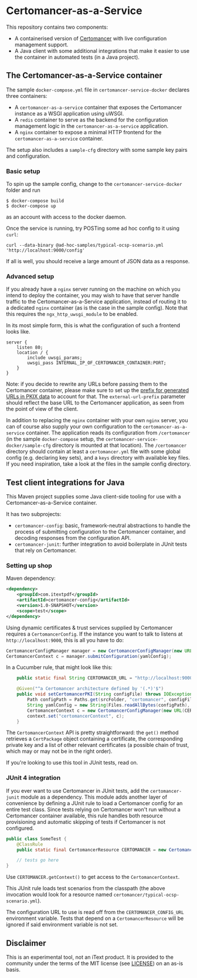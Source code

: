 # Certomancer-as-a-Service


This repository contains two components:

 - A containerised version of [Certomancer](https://github.com/MatthiasValvekens/certomancer) with live configuration management support.
 - A Java client with some additional integrations that make it easier to use the container in automated tests (in a Java project).


## The Certomancer-as-a-Service container

The sample `docker-compose.yml` file in `certomancer-service-docker` declares three containers:

 - A `certomancer-as-a-service` container that exposes the Certomancer instance as a WSGI application using uWSGI.
 - A `redis` container to serve as the backend for the configuration management logic in the `certomancer-as-a-service` application.
 - A `nginx` container to expose a minimal HTTP frontend for the `certomancer-as-a-service` container.

The setup also includes a `sample-cfg` directory with some sample key pairs and configuration.


### Basic setup


To spin up the sample config, change to the `certomancer-service-docker` folder and run

```
$ docker-compose build
$ docker-compose up
```

as an account with access to the docker daemon.


Once the service is running, try POSTing some ad hoc config to it using `curl`:

```
curl --data-binary @ad-hoc-samples/typical-ocsp-scenario.yml 'http://localhost:9000/config' 
```

If all is well, you should receive a large amount of JSON data as a response.


### Advanced setup

If you already have a `nginx` server running on the machine on which you intend to deploy the container, you may wish to have that server handle traffic to the Certomancer-as-a-Service application, instead of routing it to a dedicated `nginx` container (as is the case in the sample config). Note that this requires the `ngx_http_uwsgi_module` to be enabled.


In its most simple form, this is what the configuration of such a frontend looks like.

```
server {
    listen 80;
    location / {
        include uwsgi_params;
        uwsgi_pass INTERNAL_IP_OF_CERTOMANCER_CONTAINER:PORT;
    }
}
```

Note: if you decide to rewrite any URLs before passing them to the Certomancer container, please make sure to set up the [prefix for generated URLs in PKIX data](https://github.com/MatthiasValvekens/certomancer/blob/master/docs/config.md#general-structure) to account for that.
The `external-url-prefix` parameter should reflect the base URL to the Certomancer application, as seen from the point of view of the client.


In addition to replacing the `nginx` container with your own `nginx` server, you can of course also supply your own configuration to the `certomancer-as-a-service` container. The application reads its configuration from `/certomancer` (in the sample `docker-compose` setup, the `certomancer-service-docker/sample-cfg` directory is mounted at that location).
The `/certomancer` directory should contain at least a `certomancer.yml` file with some global config (e.g. declaring key sets), and a `keys` directory with available key files.
If you need inspiration, take a look at the files in the sample config directory.


## Test client integrations for Java

This Maven project supplies some Java client-side tooling for use with a Certomancer-as-a-Service container.

It has two subprojects:

 - `certomancer-config`: basic, framework-neutral abstractions to handle the process of submitting configuration to the Certomancer container, and decoding responses from the configuration API.
 - `certomancer-junit`: further integration to avoid boilerplate in JUnit tests that rely on Certomancer.


### Setting up shop


Maven dependency:
```xml
<dependency>
    <groupId>com.itextpdf</groupId>
    <artifactId>certomancer-config</artifactId>
    <version>1.0-SNAPSHOT</version>
    <scope>test</scope>
</dependency>
```

Using dynamic certificates & trust services supplied by Certomancer requires a `CertomancerConfig`.
If the instance you want to talk to listens at `http://localhost:9000`, this is all you have to do:

```java
CertomancerConfigManager manager = new CertomancerConfigManager(new URL("http://localhost:9000/config"));
CertomancerContext c = manager.submitConfiguration(yamlConfig);
```

In a Cucumber rule, that might look like this:

```java
    public static final String CERTOMANCER_URL = "http://localhost:9000/config";

    @Given("^a Certomancer architecture defined by '(.*)'$")
    public void setCertomancerPKI(String configFile) throws IOException {
        Path configPath = Paths.get(srcFolder, "certomancer", configFile);
        String yamlConfig = new String(Files.readAllBytes(configPath), Charsets.UTF_8);
        CertomancerContext c = new CertomancerConfigManager(new URL(CERTOMANCER_URL)).submitConfiguration(yamlConfig);
        context.set("certomancerContext", c);
    }
```

The `CertomancerContext` API is pretty straightforward: the `get()` method retrieves a `CertPackage` object containing a certificate, the corresponding private key and a list of other relevant certificates (a possible chain of trust, which may or may not be in the right order).

If you're looking to use this tool in JUnit tests, read on.


### JUnit 4 integration

If you ever want to use Certomancer in JUnit tests, add the `certomancer-junit` module as a dependency.
This module adds another layer of convenience by defining a JUnit rule to load a Certomancer config for an entire test class.
Since tests relying on Certomancer won't run without a Certomancer container available, this rule handles both resource provisioning and automatic skipping of tests if Certomancer is not configured.

```java
public class SomeTest {
    @ClassRule
    public static final CertomancerResource CERTOMANCER = new CertomancerResource("typical-ocsp-scenario.yml");

    // tests go here
}

```
Use `CERTOMANCER.getContext()` to get access to the `CertomancerContext`.

This JUnit rule loads test scenarios from the classpath (the above invocation would look for a resource named `certomancer/typical-ocsp-scenario.yml`).

The configuration URL to use is read off from the `CERTOMANCER_CONFIG_URL` environment variable. Tests that depend on a `CertomancerResource` will be ignored if said environment variable is not set.

## Disclaimer

This is an experimental tool, not an iText product. It is provided to the
community under the terms of the MIT license (see [LICENSE](LICENSE)) on an
as-is basis.
